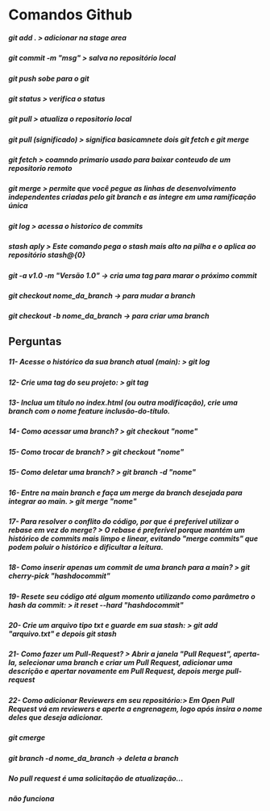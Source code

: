 # Comandos Github

##### git add . > adicionar na stage area
##### git commit -m "msg" > salva no repositório local
##### git push  sobe para o git
##### git status > verifica o status
##### git pull > atualiza o repositorio local
##### git pull (significado) > significa basicamnete dois git fetch e git merge
##### git fetch > coamndo primario usado para baixar conteudo de um repositorio remoto
##### git merge > permite que você pegue as linhas de desenvolvimento independentes criadas pelo git branch e as integre em uma ramificação única
##### git log > acessa o historico de commits
##### stash aply > Este comando pega o stash mais alto na pilha e o aplica ao repositório stash@{0}
##### 
##### git -a v1.0 -m "Versão 1.0" -> cria uma tag para marar o próximo commit 
##### git checkout nome_da_branch -> para mudar a branch
##### git checkout -b nome_da_branch -> para criar uma branch


## Perguntas
##### 11- Acesse o histórico da sua branch atual (main): > git log
##### 12- Crie uma tag do seu projeto: > git tag <nome>
##### 13- Inclua um título no index.html (ou outra modificação), crie uma branch com o nome feature inclusão-do-título.
##### 14- Como acessar uma branch? > git checkout "nome"
##### 15- Como trocar de branch? > git checkout "nome"
##### 15- Como deletar uma branch? > git branch -d "nome"
##### 16- Entre na main branch e faça um merge da branch desejada para integrar ao main. > git merge "nome"
##### 17- Para resolver o conflito do código, por que é preferível utilizar o rebase em vez do merge? > O rebase é preferível porque mantém um histórico de commits mais limpo e linear, evitando "merge commits" que podem poluir o histórico e dificultar a leitura.
##### 18- Como inserir apenas um commit de uma branch para a main? > git cherry-pick "hashdocommit"
##### 19- Resete seu código até algum momento utilizando como parâmetro o hash da commit: > it reset --hard "hashdocommit"
##### 20- Crie um arquivo tipo txt e guarde em sua stash: > git add "arquivo.txt" e depois git stash
##### 21- Como fazer um Pull-Request? > Abrir a janela "Pull Request", aperta-la, selecionar uma branch e criar um Pull Request, adicionar uma descrição e apertar novamente em Pull Request, depois merge pull-request

##### 22- Como adicionar Reviewers em seu repositório:> Em Open Pull Request vá em reviewers e aperte a engrenagem, logo após insira o nome deles que deseja adicionar.


##### git cmerge 

##### git branch -d nome_da_branch -> deleta a branch

##### No pull request é uma solicitação de atualização...

##### não funciona 
![]()
